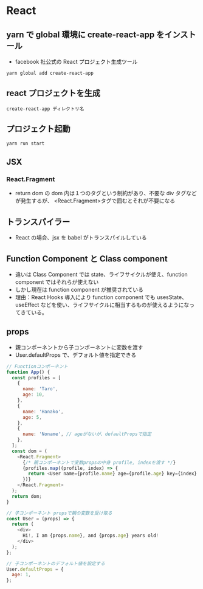 # React

## yarn で global 環境に create-react-app をインストール

- facebook 社公式の React プロジェクト生成ツール

```
yarn global add create-react-app
```

## react プロジェクトを生成

```
create-react-app ディレクトリ名
```

## プロジェクト起動

```
yarn run start
```

## JSX

### React.Fragment

- return dom の dom 内は１つのタグという制約があり、不要な div タグなどが発生するが、
  <React.Fragment>タグで囲むとそれが不要になる

## トランスパイラー

- React の場合、jsx を babel がトランスパイルしている

## Function Component と Class component

- 違いは Class Component では state、ライフサイクルが使え、function component ではそれらが使えない
- しかし現在は function component が推奨されている
- 理由：React Hooks 導入により function component でも usesState、useEffect などを使い、ライフサイクルに相当するものが使えるようになってきている。

## props

- 親コンポーネントから子コンポーネントに変数を渡す
- User.defaultProps で、デフォルト値を指定できる

```javascript
// Functionコンポーネント
function App() {
  const profiles = [
    {
      name: 'Taro',
      age: 10,
    },
    {
      name: 'Hanako',
      age: 5,
    },
    {
      name: 'Noname', // ageがないが、defaultPropsで指定
    },
  ];
  const dom = (
    <React.Fragment>
      {/* 親コンポーネントで変数propsの中身 profile, indexを渡す */}
      {profiles.map((profile, index) => {
        return <User name={profile.name} age={profile.age} key={index} />;
      })}
    </React.Fragment>
  );
  return dom;
}

// 子コンポーネント propsで親の変数を受け取る
const User = (props) => {
  return (
    <div>
      Hi!, I am {props.name}, and {props.age} years old!
    </div>
  );
};

// 子コンポーネントのデフォルト値を設定する
User.defaultProps = {
  age: 1,
};
```
